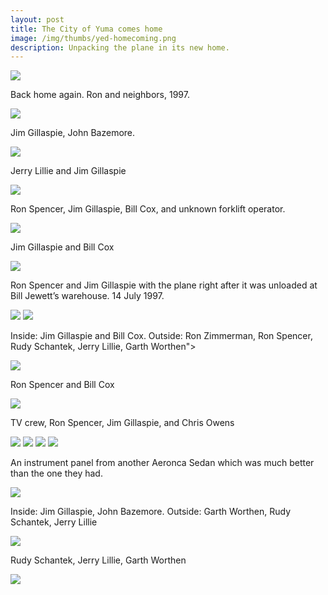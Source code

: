 ```yaml
--- 
layout: post
title: The City of Yuma comes home
image: /img/thumbs/yed-homecoming.png
description: Unpacking the plane in its new home.
---
```


 <img src="https://lh5.googleusercontent.com/G8l2gHXVT5KGsOtNWOzIghApdRV03yJiqcKnGP_ySg=w640-h433-no">

Back home again. Ron and neighbors, 1997.

 <img src="https://lh3.googleusercontent.com/-HAeSIgfxsU0/T6MGJiiUdRI/AAAAAAAAD4w/SM-1AfKwHAk/w348-h520-no/homecoming-11.jpg">

Jim Gillaspie, John Bazemore.

 <img src="https://lh3.googleusercontent.com/-aHwpse6g3GU/T6MGJqrr4vI/AAAAAAAAD4s/5eYZb3umQTk/w640-h436-no/homecoming-12.jpg">

Jerry Lillie and Jim Gillaspie

 <img src="https://lh3.googleusercontent.com/-jn72XHbHCKg/T6MGL_njOZI/AAAAAAAAD5w/8KhL3lM0olw/w350-h521-no/homecoming-15.jpg">

Ron Spencer, Jim Gillaspie, Bill Cox, and unknown forklift operator.

 <img src="https://lh4.googleusercontent.com/-tel8wyFsAl8/T6MGKbfN06I/AAAAAAAAD5E/OA53eHgaVoo/w386-h521-no/homecoming-16.jpg">

Jim Gillaspie and Bill Cox

 <img src="https://lh3.googleusercontent.com/-0iGFPGPFdzM/T6MGKO9iSdI/AAAAAAAAD48/50itFznk9hQ/w640-h442-no/homecoming-17.jpg">

Ron Spencer and Jim Gillaspie with the plane right after it was unloaded at Bill Jewett’s warehouse. 14 July 1997.

 <img src="https://lh4.googleusercontent.com/-qtZhiyPOlnc/T6MGKrGMnpI/AAAAAAAAD5M/OrsoXB9OqpI/w640-h438-no/homecoming-2.jpg">

 <img src="https://lh4.googleusercontent.com/-qtZhiyPOlnc/T6MGKrGMnpI/AAAAAAAAD5M/OrsoXB9OqpI/w640-h438-no/homecoming-2.jpg">

Inside: Jim Gillaspie and Bill Cox. Outside: Ron Zimmerman, Ron Spencer, Rudy Schantek, Jerry Lillie, Garth Worthen">

 <img src="https://lh6.googleusercontent.com/-FA8QCr6GqW8/T6MGLBA6niI/AAAAAAAAD5Y/skpgtS0yEhU/w640-h438-no/homecoming-20.jpg">

Ron Spencer and Bill Cox

 <img src="https://lh5.googleusercontent.com/-6ERMdCB5AfQ/T6MGLO3E2fI/AAAAAAAAD5c/CrBs241JzG4/w640-h442-no/homecoming-25.jpg">

TV crew, Ron Spencer, Jim Gillaspie, and Chris Owens

 <img src="https://lh6.googleusercontent.com/-p8-M1wgwR_U/T6MGLhKKCuI/AAAAAAAAD5o/SNuP500GGek/w640-h438-no/homecoming-27.jpg">

 <img src="https://lh6.googleusercontent.com/-6mfMs_yvRDU/T6MGL5Ux2EI/AAAAAAAAD5s/QY0hSxmoaAY/w640-h438-no/homecoming-29.jpg">

 <img src="https://lh3.googleusercontent.com/-iVFBRLpEVr4/T6MGL0hjllI/AAAAAAAAD6A/JcooieYmFNU/w356-h521-no/homecoming-30.jpg">

 <img src="https://lh4.googleusercontent.com/-FjmTP2fMO9I/T6MGMnV3wdI/AAAAAAAAD6g/OcQ_8mdSt98/w640-h437-no/homecoming-31.jpg">

An instrument panel from another Aeronca Sedan which was much better than the one they had.

 <img src="https://lh3.googleusercontent.com/-yJeBr_YtUJw/T6MGMUxyQ3I/AAAAAAAAD58/uWrt7_24hIA/w361-h520-no/homecoming-4.jpg">

Inside: Jim Gillaspie, John Bazemore. Outside: Garth Worthen, Rudy Schantek, Jerry Lillie

 <img src="https://lh4.googleusercontent.com/-DICjyhX0Mc0/T6MGMgW6hnI/AAAAAAAAD6I/2w6nCRNKcdA/w355-h521-no/homecoming-5.jpg">

Rudy Schantek, Jerry Lillie, Garth Worthen

 <img src="https://lh4.googleusercontent.com/-yIRhBQuqhJc/T6MGM14tcXI/AAAAAAAAD6M/XlQofHCiDuc/w429-h521-no/penn.jpg">
